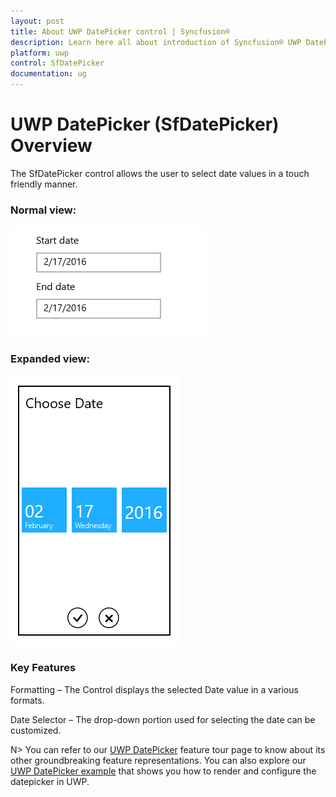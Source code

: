 ```yaml
---
layout: post
title: About UWP DatePicker control | Syncfusion®
description: Learn here all about introduction of Syncfusion® UWP DatePicker (SfDatePicker) control, its elements and more.
platform: uwp
control: SfDatePicker
documentation: ug
---
```


# UWP DatePicker (SfDatePicker) Overview

The SfDatePicker control allows the user to select date values in a touch friendly manner.

### Normal view:


![DatePicker displayed the date in short format](Overview_images/Overview_img1.png)



### Expanded view:


![DatePicker displayed selector to pick date](Overview_images/Overview_img2.png)


### Key Features

Formatting – The Control displays  the selected Date value in a various formats.

Date Selector – The drop-down portion used for selecting the date can be customized.

N> You can refer to our [UWP DatePicker](https://www.syncfusion.com/uwp-ui-controls/datepicker) feature tour page to know about its other groundbreaking feature representations. You can also explore our [UWP DatePicker example](https://apps.microsoft.com/store/detail/syncfusion-essential-studio-for-uwp/9NBLGGH5WNGV) that shows you how to render and configure the datepicker in UWP.

